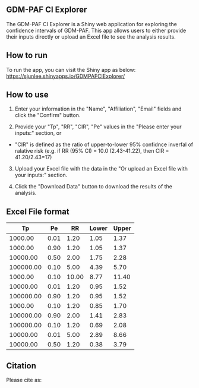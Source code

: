 ## GDM-PAF CI Explorer
The GDM-PAF CI Explorer is a Shiny web application for exploring the confidence intervals of GDM-PAF. This app allows users to either provide their inputs directly or upload an Excel file to see the analysis results. 

## How to run
To run the app, you can visit the Shiny app as below:
https://sjunlee.shinyapps.io/GDMPAFCIExplorer/

## How to use
1. Enter your information in the "Name", "Affiliation", "Email" fields and click the "Confirm" button.

2. Provide your "Tp", "RR", "CIR", "Pe" values in the "Please enter your inputs:" section, or
- "CIR" is defined as the ratio of upper-to-lower 95% confidnce inverfal of ralative risk (e.g. if RR (95% CI) = 10.0 (2.43-41.22), then CIR = 41.20/2.43=17)  

3. Upload your Excel file with the data in the "Or upload an Excel file with your inputs:" section.

4. Click the "Download Data" button to download the results of the analysis.

## Excel File format
| Tp        | Pe  | RR  | Lower | Upper |
| --------- | --- | --- | ----- | ----- |
| 1000.00   | 0.01| 1.20| 1.05  | 1.37  |
| 1000.00   | 0.90| 1.20| 1.05  | 1.37  |
| 10000.00  | 0.50| 2.00| 1.75  | 2.28  |
| 100000.00 | 0.10| 5.00| 4.39  | 5.70  |
| 1000.00   | 0.10| 10.00| 8.77 | 11.40 |
| 10000.00  | 0.01| 1.20| 0.95  | 1.52  |
| 100000.00 | 0.90| 1.20| 0.95  | 1.52  |
| 1000.00   | 0.10| 1.20| 0.85  | 1.70  |
| 100000.00 | 0.90| 2.00| 1.41  | 2.83  |
| 100000.00 | 0.10| 1.20| 0.69  | 2.08  |
| 10000.00  | 0.01| 5.00| 2.89  | 8.66  |
| 10000.00  | 0.50| 1.20| 0.38  | 3.79  |

## Citation
Please cite as:

